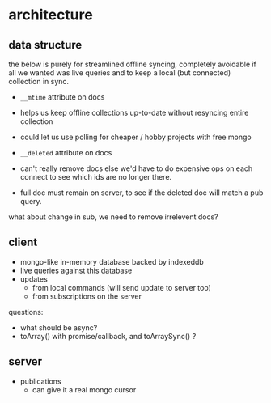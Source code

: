 # architecture

## data structure

the below is purely for streamlined offline syncing, completely avoidable if
all we wanted was live queries and to keep a local (but connected) collection
in sync.

* `__mtime` attribute on docs
 * helps us keep offline collections up-to-date without resyncing entire collection
 * could let us use polling for cheaper / hobby projects with free mongo

* `__deleted` attribute on docs
 * can't really remove docs else we'd have to do expensive ops on each connect
   to see which ids are no longer there.
 * full doc must remain on server, to see if the deleted doc will match a pub query.

what about change in sub, we need to remove irrelevent docs?

## client

* mongo-like in-memory database backed by indexeddb
* live queries against this database
* updates
  * from local commands (will send update to server too)
  * from subscriptions on the server

questions:

* what should be async?
* toArray() with promise/callback, and toArraySync() ?

## server

* publications
  * can give it a real mongo cursor
